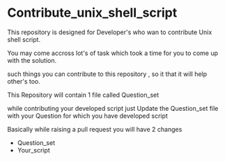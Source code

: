 # Contribute_unix_shell_script
This repository is designed for Developer's who wan to contribute Unix shell script. 

You may come accross lot's of task which took a time for you to come up with the solution.

such things you can contribute to this repository , so it that it will help other's too.

This Repository will contain 1 file called Question_set 

while contributing your developed script just Update the Question_set file with your Question for which you have developed script

Basically while raising a pull request you will have 2 changes 
- Question_set
- Your_script




